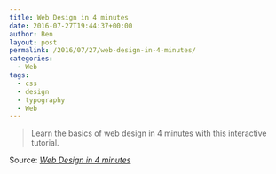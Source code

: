 ```yaml
---
title: Web Design in 4 minutes
date: 2016-07-27T19:44:37+00:00
author: Ben
layout: post
permalink: /2016/07/27/web-design-in-4-minutes/
categories:
  - Web
tags:
  - css
  - design
  - typography
  - Web
---
```

> Learn the basics of web design in 4 minutes with this interactive tutorial.

Source: _[Web Design in 4 minutes](http://jgthms.com/web-design-in-4-minutes/)_